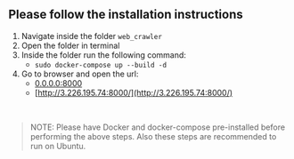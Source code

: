 ## Please follow the installation instructions
1) Navigate inside the folder `web_crawler`
2) Open the folder in terminal
3) Inside the folder run the following command:
    - `sudo docker-compose up --build -d`
4) Go to browser and open the url:
    -  [0.0.0.0:8000](http://0.0.0.0:8000)
    -  [http://3.226.195.74:8000/](http://3.226.195.74:8000/)
<br>

>NOTE: Please have Docker and docker-compose pre-installed before performing the above steps. Also these steps are recommended to run on Ubuntu.
